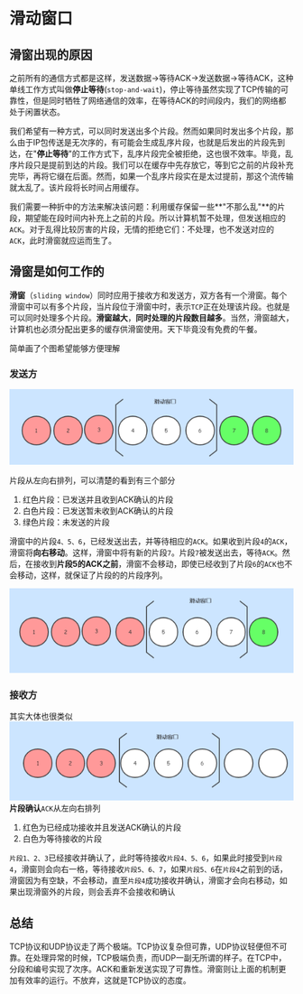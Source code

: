 # 滑动窗口

## 滑窗出现的原因
 之前所有的通信方式都是这样，发送数据->等待ACK->发送数据->等待ACK，这种单线工作方式叫做**停止等待**(`stop-and-wait`)，停止等待虽然实现了TCP传输的可靠性，但是同时牺牲了网络通信的效率，在等待ACK的时间段内，我们的网络都处于闲置状态。
 
 我们希望有一种方式，可以同时发送出多个片段。然而如果同时发出多个片段，那么由于IP包传送是无次序的，有可能会生成乱序片段，也就是后发出的片段先到达，在"**停止等待**"的工作方式下，乱序片段完全被拒绝，这也很不效率。毕竟，乱序片段只是提前到达的片段。我们可以在缓存中先存放它，等到它之前的片段补充完毕，再将它缀在后面。然而，如果一个乱序片段实在是太过提前，那这个流传输就太乱了。该片段将长时间占用缓存。
 
 我们需要一种折中的方法来解决该问题：利用缓存保留一些**"不那么乱"**的片段，期望能在段时间内补充上之前的片段。所以计算机暂不处理，但发送相应的`ACK`。对于乱得比较厉害的片段，无情的拒绝它们：不处理，也不发送对应的`ACK`，此时滑窗就应运而生了。


## 滑窗是如何工作的
 **滑窗**（`sliding window`）同时应用于接收方和发送方，双方各有一个滑窗。每个滑窗中可以有多个片段，当片段位于滑窗中时，表示`TCP`正在处理该片段。也就是可以同时处理多个片段。**滑窗越大**，**同时处理的片段数目越多**。当然，滑窗越大，计算机也必须分配出更多的缓存供滑窗使用。天下毕竟没有免费的午餐。
 
 
 简单画了个图希望能够方便理解
 
 ### 发送方
 ![](/assets/滑窗1.png)
 
 片段从左向右排列，可以清楚的看到有三个部分
 1. 红色片段：已发送并且收到ACK确认的片段
 2. 白色片段：已发送暂未收到ACK确认的片段
 3. 绿色片段：未发送的片段
 

 
滑窗中的片段`4、5、6`，已经发送出去，并等待相应的`ACK`。如果收到片段`4`的`ACK`，滑窗将**向右移动**。这样，滑窗中将有新的片段`7`。片段`7`被发送出去，等待`ACK`。然后，在接收到**片段5的ACK之前**，滑窗不会移动，即使已经收到了片段`6`的`ACK`也不会移动，这样，就保证了片段的的片段序列。
 
![](/assets/滑窗2.png)

### 接收方
其实大体也很类似
![](/assets/滑窗3.png)
**片段确认**`ACK`从左向右排列
1. 红色为已经成功接收并且发送ACK确认的片段
2. 白色为等待接收的片段


`片段1、2、3`已经接收并确认了，此时等待接收`片段4、5、6`，如果此时接受到`片段4`，滑窗则会向右一格，等待接收`片段5、6、7`，如果`片段5、6`在`片段4`之前到的话，滑窗因为有空缺，不会移动，直至`片段4`成功接收并确认，滑窗才会向右移动，如果出现滑窗外的片段，则会丢弃不会接收和确认


## 总结
TCP协议和UDP协议走了两个极端。TCP协议复杂但可靠，UDP协议轻便但不可靠。在处理异常的时候，TCP极端负责，而UDP一副无所谓的样子。在TCP中，分段和编号实现了次序。ACK和重新发送实现了可靠性。滑窗则让上面的机制更加有效率的运行。不放弃，这就是TCP协议的态度。


